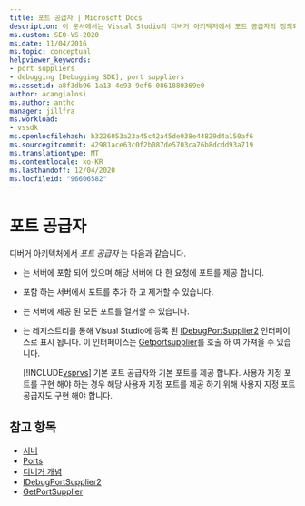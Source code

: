 ```yaml
---
title: 포트 공급자 | Microsoft Docs
description: 이 문서에서는 Visual Studio의 디버거 아키텍처에서 포트 공급자의 정의와 역할에 대해 설명 합니다.
ms.custom: SEO-VS-2020
ms.date: 11/04/2016
ms.topic: conceptual
helpviewer_keywords:
- port suppliers
- debugging [Debugging SDK], port suppliers
ms.assetid: a8f3db96-1a13-4e93-9ef6-0861880369e0
author: acangialosi
ms.author: anthc
manager: jillfra
ms.workload:
- vssdk
ms.openlocfilehash: b3226053a23a45c42a45de038e44829d4a150af6
ms.sourcegitcommit: 42981ace63c0f2b087de5703ca76b8dcdd93a719
ms.translationtype: MT
ms.contentlocale: ko-KR
ms.lasthandoff: 12/04/2020
ms.locfileid: "96606582"
---
```

# <a name="port-suppliers"></a>포트 공급자
디버거 아키텍처에서 *포트 공급자* 는 다음과 같습니다.

- 는 서버에 포함 되어 있으며 해당 서버에 대 한 요청에 포트를 제공 합니다.

- 포함 하는 서버에서 포트를 추가 하 고 제거할 수 있습니다.

- 는 서버에 제공 된 모든 포트를 열거할 수 있습니다.

- 는 레지스트리를 통해 Visual Studio에 등록 된 [IDebugPortSupplier2](../../extensibility/debugger/reference/idebugportsupplier2.md) 인터페이스로 표시 됩니다. 이 인터페이스는 [Getportsupplier](../../extensibility/debugger/reference/idebugcoreserver2-getportsupplier.md)를 호출 하 여 가져올 수 있습니다.

  [!INCLUDE[vsprvs](../../code-quality/includes/vsprvs_md.md)] 기본 포트 공급자와 기본 포트를 제공 합니다. 사용자 지정 포트를 구현 해야 하는 경우 해당 사용자 지정 포트를 제공 하기 위해 사용자 지정 포트 공급자도 구현 해야 합니다.

## <a name="see-also"></a>참고 항목
- [서버](../../extensibility/debugger/servers-visual-studio-sdk.md)
- [Ports](../../extensibility/debugger/ports.md)
- [디버거 개념](../../extensibility/debugger/debugger-concepts.md)
- [IDebugPortSupplier2](../../extensibility/debugger/reference/idebugportsupplier2.md)
- [GetPortSupplier](../../extensibility/debugger/reference/idebugcoreserver2-getportsupplier.md)
